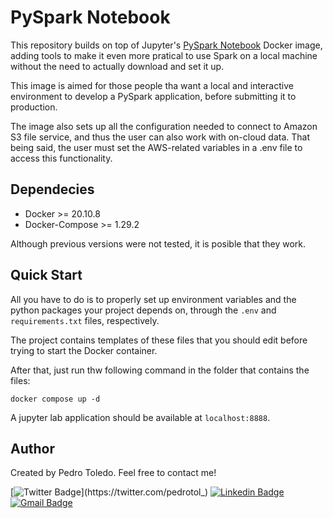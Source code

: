 # PySpark Notebook

This repository builds on top of Jupyter's [PySpark Notebook](https://github.com/jupyter/docker-stacks/tree/master/pyspark-notebook) Docker image, adding tools to make it even more pratical to use Spark on a local machine without the need to actually download and set it up.

This image is aimed for those people tha want a local and interactive environment to develop a PySpark application, before submitting it to production.

The image also sets up all the configuration needed to connect to Amazon S3 file service, and thus the user can also work with on-cloud data. That being said, the user must set the AWS-related variables in a .env file to access this functionality.

## Dependecies

* Docker >= 20.10.8
* Docker-Compose >= 1.29.2

Although previous versions were not tested, it is posible that they work.

## Quick Start

All you have to do is to properly set up environment variables and the python packages your project depends on, through the `.env` and `requirements.txt` files, respectively.

The project contains templates of these files that you should edit before trying to start the Docker container.

After that, just run thw following command in the folder that contains the files:

```
docker compose up -d
```

A jupyter lab application should be available at `localhost:8888`.

## Author
Created by Pedro Toledo. Feel free to contact me!

[![Twitter Badge](https://img.shields.io/badge/-@pedrotol_-1ca0f1?style=flat-square&labelColor=1ca0f1&logo=twitter&logoColor=white&link=https://twitter.com/pedrotol_)](https://twitter.com/pedrotol_)
[![Linkedin Badge](https://img.shields.io/badge/-Pedro_Toledo-blue?style=flat-square&logo=Linkedin&logoColor=white&link=https://www.linkedin.com/in/pedro-toledo/)](https://www.linkedin.com/in/pedro-toledo/)
[![Gmail Badge](https://img.shields.io/badge/-pedroltoledo@gmail.com-c14438?style=flat-square&logo=Gmail&logoColor=white&link=mailto:tgmarinho@gmail.com)](mailto:pedroltoledo@gmail.com)